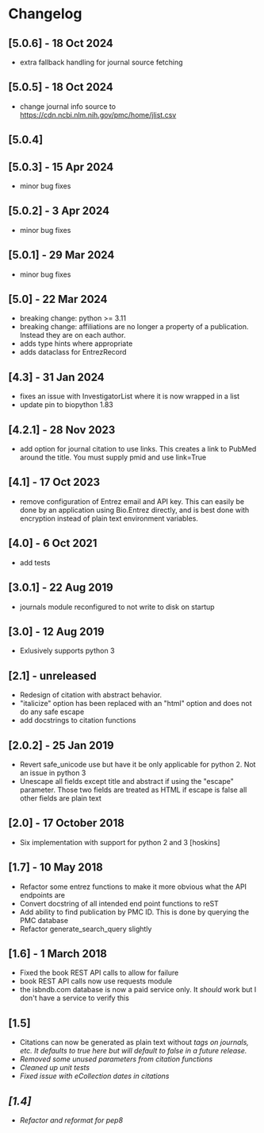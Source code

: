 # Changelog

## [5.0.6] - 18 Oct 2024
- extra fallback handling for journal source fetching

## [5.0.5] - 18 Oct 2024
- change journal info source to https://cdn.ncbi.nlm.nih.gov/pmc/home/jlist.csv

## [5.0.4]

## [5.0.3] - 15 Apr 2024
- minor bug fixes

## [5.0.2] - 3 Apr 2024
- minor bug fixes

## [5.0.1] - 29 Mar 2024
- minor bug fixes

## [5.0] - 22 Mar 2024
- breaking change: python >= 3.11
- breaking change: affiliations are no longer a property of a publication. Instead they are on each author.
- adds type hints where appropriate
- adds dataclass for EntrezRecord

## [4.3] - 31 Jan 2024
- fixes an issue with InvestigatorList where it is now wrapped in a list
- update pin to biopython 1.83

## [4.2.1] - 28 Nov 2023
- add option for journal citation to use links. This creates a link to PubMed around the title. You must supply pmid and use link=True

## [4.1] - 17 Oct 2023
- remove configuration of Entrez email and API key. This can easily be done by an application using Bio.Entrez directly, and is best done with encryption instead of plain text environment variables.

## [4.0] - 6 Oct 2021
- add tests

## [3.0.1] - 22 Aug 2019
- journals module reconfigured to not write to disk on startup

## [3.0] - 12 Aug 2019
- Exlusively supports python 3

## [2.1] - unreleased
- Redesign of citation with abstract behavior.
- "italicize" option has been replaced with an "html" option and does not do any safe escape
- add docstrings to citation functions

## [2.0.2] - 25 Jan 2019
- Revert safe_unicode use but have it be only applicable for python 2. Not an issue in python 3
- Unescape all fields except title and abstract if using the "escape" parameter. Those two fields are treated as HTML 
if escape is false all other fields are plain text 

## [2.0] - 17 October 2018
- Six implementation with support for python 2 and 3 [hoskins]

## [1.7] - 10 May 2018
- Refactor some entrez functions to make it more obvious what the API endpoints are
- Convert docstring of all intended end point functions to reST
- Add ability to find publication by PMC ID. This is done by querying the PMC database
- Refactor generate_search_query slightly

## [1.6] - 1 March 2018
- Fixed the book REST API calls to allow for failure
- book REST API calls now use requests module
- the isbndb.com database is now a paid service only. It *should* work but I don't have a service to verify this

## [1.5]
- Citations can now be generated as plain text without <i> tags on journals, etc. It defaults to true
here but will default to false in a future release.
- Removed some unused parameters from citation functions
- Cleaned up unit tests
- Fixed issue with eCollection dates in citations

## [1.4]
- Refactor and reformat for pep8